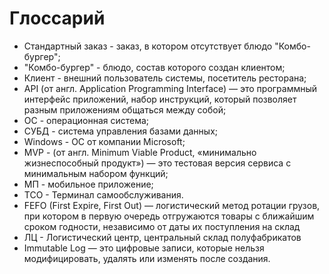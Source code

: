 # Глоссарий

<!-- Тут будут все сокращения и аббревиатуры -->
* Стандартный заказ - заказ, в котором отсутствует блюдо "Комбо-бургер";
* "Комбо-бургер" - блюдо, состав которого создан клиентом;
* Клиент - внешний пользователь системы, посетитель ресторана;
* API (от англ. Application Programming Interface) — это программный интерфейс приложений, набор инструкций, который позволяет разным приложениям общаться между собой;
* ОС - операционная система;
* СУБД -  система управления базами данных;
* Windows - ОС от компании Microsoft;
* MVP - (от англ. Minimum Viable Product, «минимально жизнеспособный продукт») — это тестовая версия сервиса с минимальным набором функций;
* МП - мобильное приложение;
* ТСО - Терминал самообслуживания.
* FEFO (First Expire, First Out) — логистический метод ротации грузов, при котором в первую очередь отгружаются товары с ближайшим сроком годности, независимо от даты их поступления на склад
* ЛЦ - Логистический центр, центральный склад полуфабрикатов
* Immutable Log — это цифровые записи, которые нельзя модифицировать, удалять или изменять после создания.
